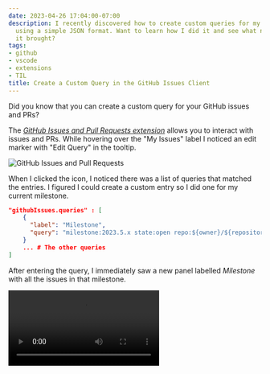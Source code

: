 ```yaml
---
date: 2023-04-26 17:04:00-07:00
description: I recently discovered how to create custom queries for my GitHub issues
  using a simple JSON format. Want to learn how I did it and see what new insights
  it brought?
tags:
- github
- vscode
- extensions
- TIL
title: Create a Custom Query in the GitHub Issues Client
---
```


Did you know that you can create a custom query for your GitHub issues and PRs?

The [_GitHub Issues and Pull Requests extension_](https://marketplace.visualstudio.com/items?itemName=GitHub.vscode-pull-request-github) allows you to interact with issues and PRs. While hovering over the "My Issues" label I noticed an edit marker with "Edit Query" in the tooltip.

![GitHub Issues and Pull Requests](https://kjaymiller.azureedge.net/media/GitHub%20Issues%20and%20Pull%20Requests.png)

When I clicked the icon, I noticed there was a list of queries that matched the entries. I figured I could create a custom entry so I did one for my current milestone.

```json
"githubIssues.queries" : [
    {
      "label": "Milestone",
      "query": "milestone:2023.5.x state:open repo:${owner}/${repository} sort:created-desc"
    }
    ... # The other queries
]
```

After entering the query, I immediately saw a new panel labelled _Milestone_ with all the issues in that milestone.

<video style="max-width: 100%;" src="https://kjaymiller.azureedge.net/media/Enable%20Github%20Issues%20and%20Pull%20Requests.mp4" controls>Enabling Github Issues and Pull Requests</video>